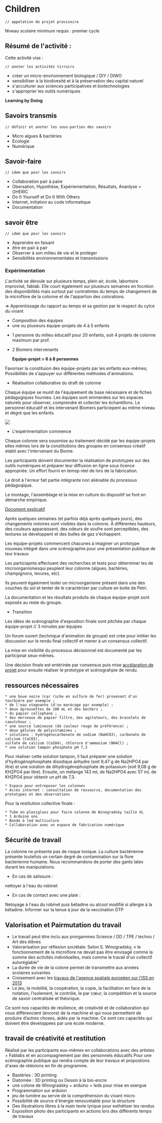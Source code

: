 # Children 

    // appelation de projet provisoire

Niveau scolaire minimum requis : premier cycle

## Résumé de l'activité :

Cette activité vise :

    // anoter les activités tirroirs 

* créer un micro-environnement biologique / DIY / DIWO 
* sensibiliser à la biodivesité et à la préservation deu capital naturel
* s'acculturer aux sciences participatives et biotechnologies
* s'approprier les outils numériques

**Learning by Doing**

## Savoirs transmis

    // définir et anoter les sous-parties des savoirs

* Micro algues & bactéries
* Ecologie
* Numérique

## Savoir-faire

    // idem que pour les savoirs

* Collaboration pair à paire
* Obersation, Hypothèse, Expériementation, Résultats, Ananlyse = OHERIC
* Do It Yourself et Do It With Others
* Internet, initiation au code informatique
* Documentation


## savoir être

    // idem que pour les savoirs

* Apprendre en faisant 
* être en pair à pair
* Observer à son milieu de vie et le protèger
* Sensibilités environnementales et transmissions


### Expérimentation

L'activité se déroule sur plusieurs temps, plein air, école, labortoire improvisé, fablab.
Elle court également sur plusieurs semaines en focntion des disponibilités mais surtout par contratintes du temps de changement de la microflore de la colonne et de l'appartion des colorations.

=> Apprentissage du rapport au temps et sa gestion par le respect du cylce du vivant

* Composition des équipes
 * une ou plusieurs équipe-projets de 4 à 5 enfants
 + 1 personne du milieu éducatif pour 20 enfants, soit 4 projets de colonne maximum par prof.
 + 2 Biomers intervenants

     **Equipe-projet = 6 à 8 personnes**

Favoriser la constituion des équipe-projets par les enfants eux-mêmes; Possibilités de s'appuyer sur différentes méthodes d'animations.

* Réalisation collaborative du draft de colonne

Chaque équipe se munit de l'équipement de base nécessaire et de fiches pédagogiques fournies. Les équipes sont emmenées sur les espaces naturels pour observer, comprendre et collecter les échantillons. Le personnel éducatif et les intervenant Biomers particiepent au même niveau et dégré que les enfants. 

![](https://framapic.org/iirpqnS3zVqF/m96PpOYO0iYq)

 * L'expérimentation commence

Chaque colonne sera sousmise au traitement décidé par les équipe-projets elles mêmes lors de la constitutions des groupes en consensus créatif etabli avec l'intervenant du Biome.

Les participants doivent documenter la réalisation de prototypes sur des outils numériques et préparer leur diffusion en ligne sous licence appropriée. Un effort fourni en temsp réel de lors de la fabrication. 

Le droit à l'erreur fait partie intégrante non aliénable du processus pédagoqique.

Le montage, l'assemblage et la mise en culture du dispositif se font en démarche empirique.


[Document explicatif](https://listes.u-picardie.fr/wws/d_read/unidiversite/ENSEIGNEMENTS/MicrobiologieEnviro&Industrielle/TD/WINOGRADSKY.pdf)

Après quelques semaines (et parfois déjà après quelques jours), des changements notoires sont visibles dans la colonne. À différentes hauteurs, des couleurs apparaissent, des odeurs de soufre sont perceptibles, des textures se développent et des bulles de gaz s'échappent. 

Les équipe-projets commencent chacunes à imaginer un prototype nouveau intégré dans une scénographie pour une présentation publique de leur travaux

Les particiapnts effectuent des recherches et tests pour déterminer les de microorganismesqui peuplent leur colonne (algues, bactéries, champignons, levures, etc).

Ils peuvent également isoler un microorganisme présent dans une des couches du sol et tenter de le caractériser par culture en boite de Petri.

La documentation et les résultats produits de chaque équipe-projet sont exposés au reste du groupe.

* Transition

Les idées de scénographie d'exposition finale sont pitchée par chaque équipe-projet // 3 minutes par équipes

Un forum ouvert (technique d'animation de groupe) est crée pour intitier les discussion sur le rendu final collectif et mener à un consensus collectif.

La mise en visibilité du processus décisionnel est documenté par les participnat seux-mêmes.

Une décision finale est entérinée par consensus puis mise [accélaration de projet](http://www.multibao.org/#cpcoop/animer_ateliers/blob/master/soutenir_porteurs_projets/accelerateur_de_projets.md) pour ensuite réaliser le prototype et scénograhpie de rendu.

## ressources nécessaires

    * une boue noire (car riche en sulfure de fer) provenant d'un tourbière par exemple ;
    * de l'eau stagnante (d'un marécage par exemple) ;
    * deux éprouvettes de 100 mL et des béchers ;
    * du papier cellophane ;
    * des morceaux de papier filtre, des agitateurs, des bracelets de caoutchouc ;
    * une source lumineuse (de couleur rouge de préférence) ;
    * deux gélules de polyvitamines ;
    * solutions : hydrogénocarbonate de sodium (NaHCO3), carbonate de calcium (CaCO3), 
    sulfate de calcium (CaSO4), chlorure d'ammonium (NH4Cl) ;
    * une solution tampon phosphate pH 7,3

Pour réaliser cette solution tampon, il faut préparer une solution d'hydrogénophosphate disodique anhydre (soit 9,47 g de Na2HPO4 par litre) et une solution de dihydrogénophosphate de potassium (soit 9,08 g de KH2PO4 par litre). Ensuite, on mélange 143 mL de Na2HPO4 avec 57 mL de KH2PO4 pour obtenir un pH de 7,3.

    * Espace pour entreposer les colonnes
    * Accés internet : consultation de ressource, documentation des prototypes et des observations

Pour la restitution collective finale :

    * Tube en plexiglass pour faire colonne de Winogradsky taille XL
    * 1 Arduino uno
    * Bande à led multicolore
    * Collaboration avec un espace de fabrication numérique

## Sécurité de travail

La colonne ne présente pas de risque toxique. 
La culture bactérienne présente toutefois un certain degré de contamination sur la flore bacterienne humaine. Nous  recommandons de porter des gants latex durant les manipulations. 

* En cas de salissure : 

nettoyer à l'eau du robinet

* En cas de contact avec une plaie : 

Netoyage à l'eau du robinet puis bétadine ou alcool modifié si allergie à la bétadine. Informer sur la tenue à jour de la veccination DTP

## Valorisation et Pairmutation du travail

* Le travail peut être inclu aux prorgammes Science / DD / TPE / techno / Art des élèves
* Valorarisation pur réflexion sociétale: Selon S. Winogradsky, « le fonctionnement de la microflore ne devait pas être envisagé comme la somme des activités individuelles, mais comme le travail d'un collectif autoréglable"
* La durée de vie de la colone permet de transmettre aux années scolaires suivantes
* Croisement avec les [travaux de l'agence spatiale européen sur l'ISS en 2013](http://www.esa.int/fre/ESA_in_your_country/Belgium_-_Francais/L_ISS_recoit_du_materiel_scientifique_incluant_la_premiere_experience_concue_par_des_etudiants_europeens)
* Le jeu, la mobilité, la coopération, la copie, la facilitation en face de la notation, l’isolement, le contrôle, le par cœur, la compétition et la source de savoir centralisée et théorique.

Ce sont nos capacités de résilience, de créativité et de collaboration qui nous différencient (encore) de la machine et qui nous permettent de produire d’autres choses, aidés par la machine. Ce sont ces capacités qui doivent être développées par une école moderne.

## travail de créativité et restitution

Réalisé par les participants eux-mêmes en collaborations avec des artistes + Fablabs et en accompagnement par des personnels éducatifs
Pour une scénographie publique qui rendra compte de leur travaux et propostions d'axes de réléxions en fin de programme.

* Bastéries : 3D printing
* Diatomée : 3D printing ou Dessin à la bio-encre
* une colone de Winogradsky + arduino + leds pour mise en exergue
 * Programmation sur arduion
 * jeu de lumière au servie de la compréhension du vivant micro
 * Possibilité de source d'énergie renouvelable  pour la structure
* Des illsutrations libres à la main texte lyrique pour esthétiser les rendus
* Exposition photo des participants en actions lors des différents temps de travaux






